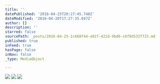 ```yaml
---
title: ''
datePublished: '2016-04-25T20:27:45.748Z'
dateModified: '2016-04-20T17:27:35.047Z'
author: []
description: ''
starred: false
sourcePath: _posts/2016-04-25-1c668f44-a92f-421d-9bd6-c6f9d532f725.md
published: true
inFeed: true
hasPage: false
inNav: false
_type: MediaObject

---
```

![](https://the-grid-user-content.s3-us-west-2.amazonaws.com/86339247-774c-4ef5-b977-2957e1c9d235.jpg)
![](https://the-grid-user-content.s3-us-west-2.amazonaws.com/1a7f96e1-3c4e-41d7-afad-970db7c0f637.jpg)
![](https://the-grid-user-content.s3-us-west-2.amazonaws.com/31ff6d97-eaa0-4a9d-a7ab-05cac6dd14d8.jpg)